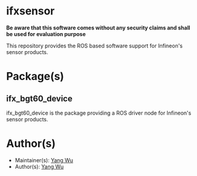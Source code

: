 # ifxsensor
**Be aware that this software comes without any security claims and shall be used for evaluation purpose**

This repository provides the ROS based software support for Infineon's sensor products.

# Package(s)
## ifx_bgt60_device
ifx_bgt60_device is the package providing a ROS driver node for Infineon's sensor products.

# Author(s)
* Maintainer(s): [Yang Wu](Yang.Wu@infineon.com)
* Author(s): [Yang Wu](Yang.Wu@infineon.com)

